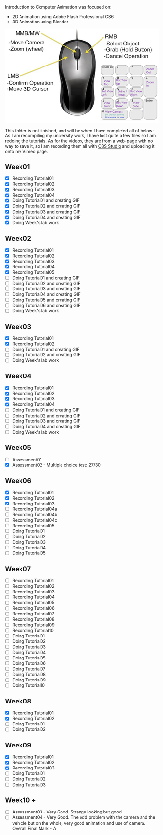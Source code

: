 Introduction to Computer Animation was focused on:
- 2D Animation using Adobe Flash Professional CS6
- 3D Animation using Blender

<p align="center">
  <img src="https://github.com/yuchingho/university/blob/master/1)%20UWS%20First%20Year/3)%20Semester%20One%20-%20Introduction%20to%20Computer%20Animation/Week06%20-%20Introduction%20to%20Blender/Blender%20Quick%20Controls.png?raw=true" alt="Blender Quick Controls"/>
</p>


This folder is not finished, and will be when I have completed all of below:\
As I am recompiling my university work, I have lost quite a few files so I am redoing the tutorials. As for the videos, they are from a web-page with no way to save it, so I am recording them all with [OBS Studio](https://obsproject.com/) and uploading it onto my Vimeo page.
## Week01
- [x] Recording Tutorial01
- [x] Recording Tutorial02
- [x] Recording Tutorial03
- [x] Recording Tutorial04
- [x] Doing Tutorial01 and creating GIF
- [x] Doing Tutorial02 and creating GIF
- [x] Doing Tutorial03 and creating GIF
- [x] Doing Tutorial04 and creating GIF
- [x] Doing Week's lab work

## Week02
- [x] Recording Tutorial01
- [x] Recording Tutorial02
- [x] Recording Tutorial03
- [x] Recording Tutorial04
- [x] Recording Tutorial05
- [ ] Doing Tutorial01 and creating GIF
- [ ] Doing Tutorial02 and creating GIF
- [ ] Doing Tutorial03 and creating GIF
- [ ] Doing Tutorial04 and creating GIF
- [ ] Doing Tutorial05 and creating GIF
- [ ] Doing Tutorial06 and creating GIF
- [ ] Doing Week's lab work

## Week03
- [x] Recording Tutorial01
- [x] Recording Tutorial02
- [ ] Doing Tutorial01 and creating GIF
- [ ] Doing Tutorial02 and creating GIF
- [ ] Doing Week's lab work

## Week04
- [x] Recording Tutorial01
- [x] Recording Tutorial02
- [x] Recording Tutorial03
- [x] Recording Tutorial04
- [ ] Doing Tutorial01 and creating GIF
- [ ] Doing Tutorial02 and creating GIF
- [ ] Doing Tutorial03 and creating GIF
- [ ] Doing Tutorial04 and creating GIF
- [ ] Doing Week's lab work

## Week05
- [ ] Assessment01
- [x] Assessment02 - Multiple choice test: 27/30

## Week06
- [x] Recording Tutorial01
- [x] Recording Tutorial02
- [x] Recording Tutorial03
- [ ] Recording Tutorial04a
- [ ] Recording Tutorial04b
- [ ] Recording Tutorial04c
- [ ] Recording Tutorial05
- [ ] Doing Tutorial01
- [ ] Doing Tutorial02
- [ ] Doing Tutorial03
- [ ] Doing Tutorial04
- [ ] Doing Tutorial05

## Week07
- [ ] Recording Tutorial01
- [ ] Recording Tutorial02
- [ ] Recording Tutorial03
- [ ] Recording Tutorial04
- [ ] Recording Tutorial05
- [ ] Recording Tutorial06
- [ ] Recording Tutorial07
- [ ] Recording Tutorial08
- [ ] Recording Tutorial09
- [ ] Recording Tutorial10
- [ ] Doing Tutorial01
- [ ] Doing Tutorial02
- [ ] Doing Tutorial03
- [ ] Doing Tutorial04
- [ ] Doing Tutorial05
- [ ] Doing Tutorial06
- [ ] Doing Tutorial07
- [ ] Doing Tutorial08
- [ ] Doing Tutorial09
- [ ] Doing Tutorial10

## Week08
- [x] Recording Tutorial01
- [x] Recording Tutorial02
- [ ] Doing Tutorial01
- [ ] Doing Tutorial02

## Week09
- [x] Recording Tutorial01
- [x] Recording Tutorial02
- [x] Recording Tutorial03
- [ ] Doing Tutorial01
- [ ] Doing Tutorial02
- [ ] Doing Tutorial03

## Week10 +
- [ ] Assessment03 - Very Good. Strange looking but good.
- [ ] Assessment04 - Very Good. The odd problem with the camera and the vehicle but on the whole, very good animation and use of camera.\
Overall Final Mark - A